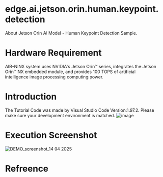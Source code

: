# edge.ai.jetson.orin.human.keypoint.detection
About Jetson Orin AI Model - Human Keypoint Detection Sample.
# Hardware Requirement
AIB-NINX system uses NVIDIA's Jetson Orin™ series, integrates the Jetson Orin™ NX embedded module, and provides 100 TOPS of artificial intelligence image processing computing power.
# Introduction
The Tutorial Code was made by Visual Studio Code Version:1.97.2. Please make sure your development environment is matched.
![image](https://github.com/user-attachments/assets/f98240ab-ebd6-4a4a-b7e1-8de8cac322de)
# Execution Screenshot
![DEMO_screenshot_14 04 2025](https://github.com/user-attachments/assets/3fd18b43-499c-4a12-8f69-f3e681085ead)
# Refreence

